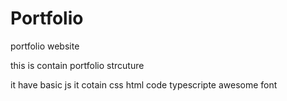 # Portfolio
portfolio website 

this is contain portfolio strcuture 

it have basic js 
it cotain css 
html code 
typescripte 
awesome font 
